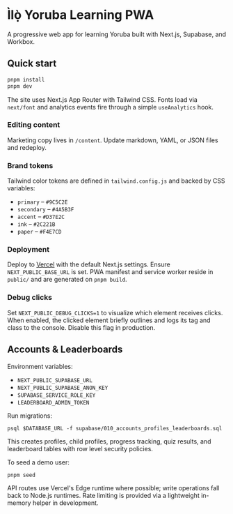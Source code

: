 # Ìlọ̀ Yoruba Learning PWA

A progressive web app for learning Yoruba built with Next.js, Supabase, and Workbox.

## Quick start

```bash
pnpm install
pnpm dev
```

The site uses Next.js App Router with Tailwind CSS. Fonts load via `next/font` and analytics events fire through a simple `useAnalytics` hook.

### Editing content

Marketing copy lives in `/content`. Update markdown, YAML, or JSON files and redeploy.

### Brand tokens

Tailwind color tokens are defined in `tailwind.config.js` and backed by CSS variables:

- `primary` – `#9C5C2E`
- `secondary` – `#4A5B3F`
- `accent` – `#D37E2C`
- `ink` – `#2C221B`
- `paper` – `#F4E7CD`

### Deployment

Deploy to [Vercel](https://vercel.com) with the default Next.js settings. Ensure `NEXT_PUBLIC_BASE_URL` is set. PWA manifest and service worker reside in `public/` and are generated on `pnpm build`.

### Debug clicks

Set `NEXT_PUBLIC_DEBUG_CLICKS=1` to visualize which element receives clicks. When enabled, the clicked element briefly outlines and logs its tag and class to the console. Disable this flag in production.

## Accounts & Leaderboards

Environment variables:

- `NEXT_PUBLIC_SUPABASE_URL`
- `NEXT_PUBLIC_SUPABASE_ANON_KEY`
- `SUPABASE_SERVICE_ROLE_KEY`
- `LEADERBOARD_ADMIN_TOKEN`

Run migrations:

```
psql $DATABASE_URL -f supabase/010_accounts_profiles_leaderboards.sql
```

This creates profiles, child profiles, progress tracking, quiz results, and leaderboard tables with row level security policies.

To seed a demo user:

```
pnpm seed
```

API routes use Vercel's Edge runtime where possible; write operations fall back to Node.js runtimes. Rate limiting is provided via a lightweight in-memory helper in development.

